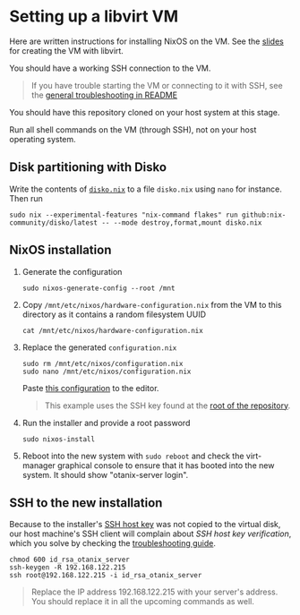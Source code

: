 # Setting up a libvirt VM

Here are written instructions for installing NixOS on the VM.
See the [slides](https://github.com/OtaNix-ry/home-server-workshop/releases) for creating the VM with libvirt.

You should have a working SSH connection to the VM.

> If you have trouble starting the VM or connecting to it with SSH, see the [general troubleshooting in README](../../README.md#troubleshooting)

You should have this repository cloned on your host system at this stage.

Run all shell commands on the VM (through SSH), not on your host operating system.

## Disk partitioning with Disko

Write the contents of [`disko.nix`](./otanix-server/00-initial/disko.nix) to a file `disko.nix` using `nano` for instance.
Then run

```
sudo nix --experimental-features "nix-command flakes" run github:nix-community/disko/latest -- --mode destroy,format,mount disko.nix
```

## NixOS installation

1. Generate the configuration

    ```
    sudo nixos-generate-config --root /mnt
    ```

2. Copy `/mnt/etc/nixos/hardware-configuration.nix` from the VM to this directory as it contains a random filesystem UUID

    ```
    cat /mnt/etc/nixos/hardware-configuration.nix
    ```

3. Replace the generated `configuration.nix`

    ```
    sudo rm /mnt/etc/nixos/configuration.nix
    sudo nano /mnt/etc/nixos/configuration.nix
    ```
    
    Paste [this configuration](./default.nix) to the editor.

    > This example uses the SSH key found at the [root of the repository](/id_rsa_otanix_server).

4. Run the installer and provide a root password

    ```
    sudo nixos-install
    ```

5. Reboot into the new system with `sudo reboot` and check the virt-manager graphical console to ensure that it has booted into the new system. It should show "otanix-server login".

## SSH to the new installation

Because to the installer's [SSH host key](https://www.ssh.com/academy/ssh/host-key) was not copied to the virtual disk, our host machine's SSH client will complain about _SSH host key verification_, which you solve by checking the [troubleshooting guide](../../README.md#troubleshooting).

```
chmod 600 id_rsa_otanix_server
ssh-keygen -R 192.168.122.215
ssh root@192.168.122.215 -i id_rsa_otanix_server
```

> Replace the IP address 192.168.122.215 with your server's address. You should replace it in all the upcoming commands as well.